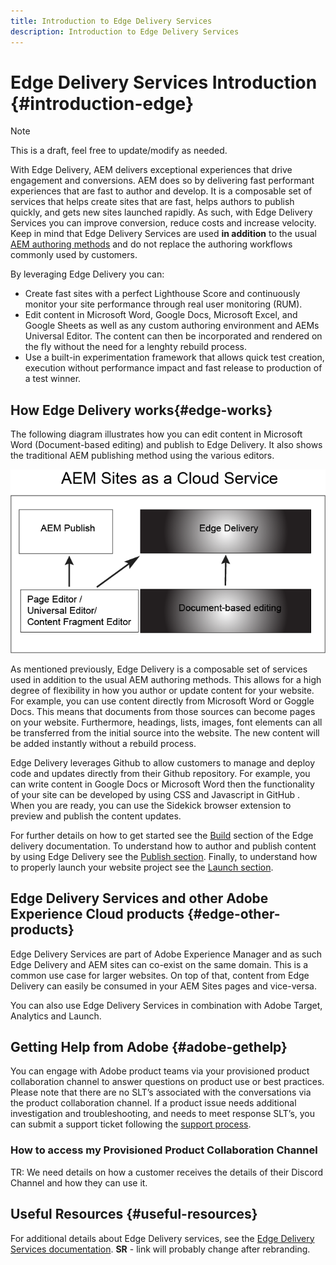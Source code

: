 ```yaml
---
title: Introduction to Edge Delivery Services
description: Introduction to Edge Delivery Services
---
```


# Edge Delivery Services Introduction {#introduction-edge}

>[!NOTE]
>
>This is a draft, feel free to update/modify as needed.

With Edge Delivery, AEM delivers exceptional experiences that drive engagement and conversions. AEM does so by delivering fast performant experiences that are fast to author and develop. It is a composable set of services that helps create sites that are fast, helps authors to publish quickly, and gets new sites launched rapidly. As such, with Edge Delivery Services you can improve conversion, reduce costs and increase velocity.  Keep in mind that Edge Delivery Services  are used **in addition** to the usual [AEM authoring methods](https://experienceleague.adobe.com/docs/experience-manager-65/authoring/essentials/author.html) and do not replace the authoring workflows commonly used by customers.

By leveraging Edge Delivery you can:

* Create fast sites with a perfect Lighthouse Score and continuously monitor your site performance through real user monitoring (RUM).
* Edit content in Microsoft Word, Google Docs, Microsoft Excel, and Google Sheets as well as any custom authoring environment and AEMs Universal Editor. The content can then be incorporated and rendered on the fly without the need for a lenghty rebuild process.
* Use a built-in experimentation framework that allows quick test creation, execution without performance impact and fast release to production of a test winner.

## How Edge Delivery works{#edge-works}

The following diagram illustrates how you can edit content in Microsoft Word (Document-based editing) and publish to Edge Delivery. It also shows the traditional AEM publishing method using the various editors.

![Edge Delivery Architecture](assets/edgedelivery2.png)

As mentioned previously, Edge Delivery is a composable set of services used in addition to the usual AEM authoring methods. This allows for a high degree of flexibility in how you author or update content for your website. For example, you can use content directly from Microsoft Word or Goggle Docs. This means that documents from those sources can become pages on your website. Furthermore, headings, lists, images, font elements can all be transferred from the initial source into the website. The new content will be added instantly without a rebuild process.

Edge Delivery leverages Github to allow customers to manage and deploy code and updates directly from their Github repository. For example, you can write content in Google Docs or Microsoft Word then the functionality of your site can be developed by using CSS and Javascript in GitHub . When you are ready, you can use the Sidekick browser extension to preview and publish the content updates.

For further details on how to get started see the [Build](https://www.hlx.live/docs/#build) section of the Edge delivery documentation. To understand how to author and publish content by using Edge Delivery see the [Publish section](https://www.hlx.live/docs/authoring). Finally, to understand how to properly launch your website project see the [Launch section](https://www.hlx.live/docs/#launch).

## Edge Delivery Services and other Adobe Experience Cloud products {#edge-other-products}

Edge Delivery Services are part of Adobe Experience Manager and as such Edge Delivery and AEM sites can co-exist on the same domain. This is a common use case for larger websites. On top of that, content from Edge Delivery can easily be consumed in your AEM Sites pages and vice-versa.

You can also use Edge Delivery Services in combination with Adobe Target, Analytics and Launch.

## Getting Help from Adobe {#adobe-gethelp}

You can engage with Adobe product teams via your provisioned product collaboration channel to answer questions on product use or best practices. Please note that there are no SLT’s associated with the conversations via the product collaboration channel. If a product issue needs additional investigation and troubleshooting, and needs to meet response SLT’s, you can submit a support ticket following the [support process](https://experienceleague.adobe.com/?lang=en&support-tab=home#support).

### How to access my Provisioned Product Collaboration Channel

TR: We need details on how a customer receives the details of their Discord Channel and how they can use it.

## Useful Resources {#useful-resources}

For additional details about Edge Delivery services, see the [Edge Delivery Services documentation](https://www.hlx.live/docs/). **SR** - link will probably change after rebranding.


[def]: assets/assets/edge_delivery.png